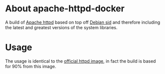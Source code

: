 # About apache-httpd-docker
A build of [Apache httpd](http://httpd.apache.org/) based on top off [Debian sid](https://www.debian.org/releases/sid/) and therefore including the latest and greatest versions of the system libraries.

# Usage
The usage is identical to the [official httpd image](https://hub.docker.com/_/httpd/), in fact the build is based for 90% from this image.